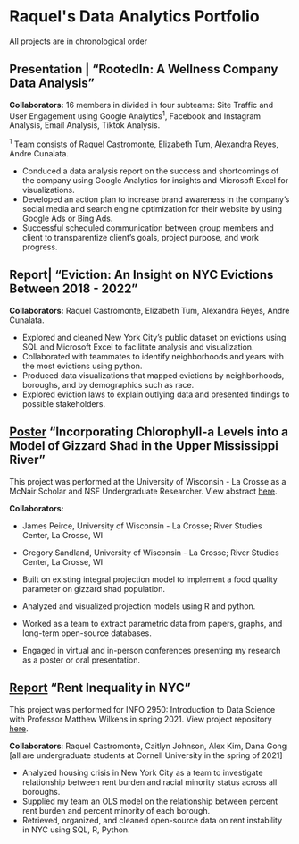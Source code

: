 # Raquel's Data Analytics Portfolio
All projects are in chronological order

## Presentation | “RootedIn: A Wellness Company Data Analysis” 

**Collaborators:** 16 members in divided in four subteams: Site Traffic and User Engagement using Google Analytics<sup>1</sup>, Facebook and Instagram Analysis, Email Analysis, Tiktok Analysis.

<sup>1</sup> Team consists of Raquel Castromonte, Elizabeth Tum, Alexandra Reyes, Andre Cunalata.

- Conduced a data analysis report on the success and shortcomings of the company using Google Analytics for insights and Microsoft Excel for visualizations. 
- Developed an action plan to increase brand awareness in the company’s social media and search engine optimization for their website by using Google Ads or Bing Ads.
-	Successful scheduled communication between group members and client to transparentize client’s goals, project purpose, and work progress.

## Report| “Eviction: An Insight on NYC Evictions Between 2018 - 2022” 

**Collaborators:** Raquel Castromonte, Elizabeth Tum, Alexandra Reyes, Andre Cunalata.

-	Explored and cleaned New York City’s public dataset on evictions using SQL and Microsoft Excel to facilitate analysis and visualization.
-	Collaborated with teammates to identify neighborhoods and years with the most evictions using python.
-	Produced data visualizations that mapped evictions by neighborhoods, boroughs, and by demographics such as race.
-	Explored eviction laws to explain outlying data and presented findings to possible stakeholders.



## [Poster](https://www.linkedin.com/in/raquel-castromonte/overlay/1635499978339/single-media-viewer/) “Incorporating Chlorophyll-a Levels into a Model of Gizzard Shad in the Upper Mississippi River”  
This project was performed at the University of Wisconsin - La Crosse as a McNair Scholar and NSF Undergraduate Researcher.
View abstract [here](https://ir.library.illinoisstate.edu/beer/2021/ts2/8/).

**Collaborators:** 
- James Peirce, University of Wisconsin - La Crosse; River Studies Center, La Crosse, WI
- Gregory Sandland, University of Wisconsin - La Crosse; River Studies Center, La Crosse, WI


-	Built on existing integral projection model to implement a food quality parameter on gizzard shad population.
-	Analyzed and visualized projection models using R and python.
-	Worked as a team to extract parametric data from papers, graphs, and long-term open-source databases. 
-	Engaged in virtual and in-person conferences presenting my research as a poster or oral presentation. 


## [Report](https://github.com/cailtyn-caj96/info-2950/blob/main/final/finalproject.ipynb) “Rent Inequality in NYC”
This project was performed for INFO 2950: Introduction to Data Science with Professor Matthew Wilkens in spring 2021. View project repository [here](https://github.com/cailtyn-caj96/info-2950).

**Collaborators**: Raquel Castromonte, Caitlyn Johnson, Alex Kim, Dana Gong [all are undergraduate students at Cornell University in the spring of 2021]

-	Analyzed housing crisis in New York City as a team to investigate relationship between rent burden and racial minority status across all boroughs.
-	Supplied my team an OLS model on the relationship between percent rent burden and percent minority of each borough.
-	Retrieved, organized, and cleaned open-source data on rent instability in NYC using SQL, R, Python.

